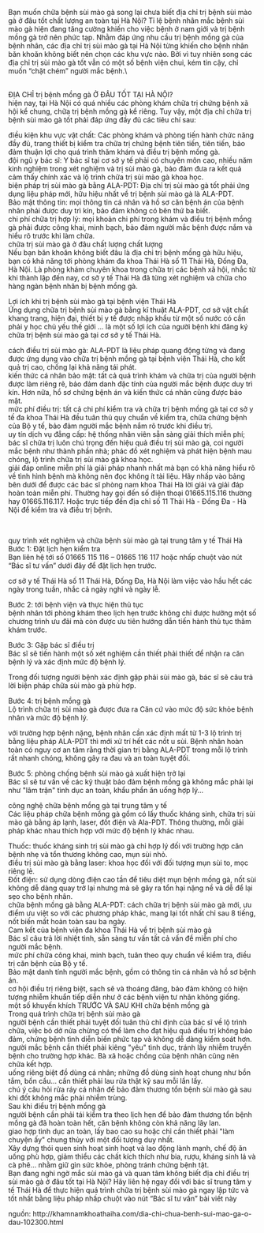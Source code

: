 <P>Bạn muốn chữa bệnh sùi mào gà song lại chưa biết địa chỉ trị bệnh sùi mào gà ở đâu tốt chất lượng an toàn tại Hà Nội? Tỉ lệ bệnh nhân mắc bệnh sùi mào gà hiện đang tăng cường khiến cho việc bệnh ở nam giới và trị bệnh mồng gà trở nên phức tạp. Nhằm đáp ứng nhu cầu trị bệnh mồng gà của bệnh nhân, các địa chỉ trị sùi mào gà tại Hà Nội từng khiến cho bệnh nhân băn khoăn không biết nên chọn các khu vực nào. Bởi vì tuy nhiên song các địa chỉ trị sùi mào gà tốt vẫn có một số bệnh viện chui, kém tin cậy, chỉ muốn &ldquo;chặt chém&rdquo; người mắc bệnh.\</p>

<p><br />
ĐỊA CHỈ trị bệnh mồng gà Ở ĐÂU TỐT TẠI HÀ NỘI?<br />
hiện nay, tại Hà Nội có quá nhiều các phòng khám chữa trị chứng bệnh xã hội kể chung, chữa trị bệnh mồng gà kể riêng. Tuy vậy, một địa chỉ chữa trị bệnh sùi mào gà tốt phải đáp ứng đầy đủ các tiêu chí sau:</p>

<p>điều kiện khu vực vật chất: Các phòng khám và phòng tiến hành chức năng đầy đủ, trang thiết bị kiểm tra chữa trị chứng bệnh tiên tiến, tiên tiến, bảo đảm thuận lợi cho quá trình thăm khám và điều trị bệnh mồng gà.<br />
đội ngũ y bác sĩ: Y bác sĩ tại cơ sở y tế phải có chuyên môn cao, nhiều năm kinh nghiệm trong xét nghiệm và trị sùi mào gà, bảo đảm đưa ra kết quả cảm thấy chính xác và lộ trình chữa trị sùi mào gà khoa học.<br />
biện pháp trị sùi mào gà bằng ALA-PDT: Địa chỉ trị sùi mào gà tốt phải ứng dụng liệu pháp mới, hữu hiệu nhất về trị bệnh sùi mào gà là ALA-PDT.<br />
Bảo mật thông tin: mọi thông tin cá nhân và hồ sơ căn bệnh án của bệnh nhân phải được duy trì kín, bảo đảm không có bên thứ ba biết.<br />
chi phí chữa trị hợp lý: mọi khoản chi phí trong khám và điều trị bệnh mồng gà phải được công khai, minh bạch, bảo đảm người mắc bệnh được nắm và hiểu rõ trước khi làm chữa.<br />
chữa trị sùi mào gà ở đâu chất lượng chất lượng<br />
Nếu bạn băn khoăn không biết đâu là địa chỉ trị bệnh mồng gà hữu hiệu, bạn có khả năng tới phòng khám đa khoa Thái Hà số 11 Thái Hà, Đống Đa, Hà Nội. Là phòng khám chuyên khoa trong chữa trị các bệnh xã hội, nhắc từ khi thành lập đến nay, cơ sở y tế Thái Hà đã từng xét nghiệm và chữa cho hàng ngàn bệnh nhân bị bệnh mồng gà.</p>

<p>Lợi ích khi trị bệnh sùi mào gà tại bệnh viện Thái Hà<br />
Ứng dụng chữa trị bệnh sùi mào gà bằng kĩ thuật ALA-PDT, cơ sở vật chất khang trang, hiện đại, thiết bị y tế được nhập khẩu từ một số nước có cần phải y học chủ yếu thế giới &hellip; là một số lợi ích của người bệnh khi đăng ký chữa trị bệnh sùi mào gà tại cơ sở y tế Thái Hà.</p>

<p>cách điều trị sùi mào gà: ALA-PDT là liệu pháp quang động từng và đang được ứng dụng vào chữa trị bệnh mồng gà tại bệnh viện Thái Hà, cho kết quả trị cao, chống lại khả năng tái phát.<br />
kiến thức cá nhân bảo mật: tất cả quá trình khám và chữa trị của người bệnh được làm riêng rẽ, bảo đảm danh đặc tính của người mắc bệnh được duy trì kín. Hơn nữa, hồ sơ chứng bệnh án và kiến thức cá nhân cũng được bảo mật.<br />
mức phí điều trị: tất cả chi phí kiểm tra và chữa trị bệnh mồng gà tại cơ sở y tế đa khoa Thái Hà đều tuân thủ quy chuẩn về kiểm tra, chữa chứng bệnh của Bộ y tế, bảo đảm người mắc bệnh nắm rõ trước khi điều trị.<br />
uy tín dịch vụ đẳng cấp: hệ thống nhân viên sẵn sàng giải thích miễn phí; bác sĩ chữa trị luôn chú trọng đến hiệu quả điều trị sùi mào gà, coi người mắc bệnh như thành phần nhà; phác đồ xét nghiệm và phát hiện bệnh mau chóng, lộ trình chữa trị sùi mào gà khoa học.<br />
giải đáp online miễn phí là giải pháp nhanh nhất mà bạn có khả năng hiểu rõ về tình hình bệnh mà không nên đọc không ít tài liệu. Hãy nhấp vào bảng bên dưới để được các bác sĩ phòng nam khoa Thái Hà lời giải và giải đáp hoàn toàn miễn phí. Thường hay gọi đến số điện thoại 01665.115.116 thường hay 01665.116.117. Hoặc trực tiếp đến địa chỉ số 11 Thái Hà - Đống Đa - Hà Nội để kiểm tra và điều trị bệnh.</p>

<p>&nbsp;</p>

<p>quy trình xét nghiệm và chữa bệnh sùi mào gà tại trung tâm y tế Thái Hà<br />
Bước 1: Đặt lịch hẹn kiểm tra<br />
Bạn liên hệ tới số 01665 115 116 &ndash; 01665 116 117 hoặc nhấp chuột vào nút &ldquo;Bác sĩ tư vấn&rdquo; dưới đây để đặt lịch hẹn trước.</p>

<p>cơ sở y tế Thái Hà số 11 Thái Hà, Đống Đa, Hà Nội làm việc vào hầu hết các ngày trong tuần, nhắc cả ngày nghỉ và ngày lễ.</p>

<p>Bước 2: tới bệnh viện và thực hiện thủ tục<br />
bệnh nhân tới phòng khám theo lịch hẹn trước không chỉ được hưởng một số chương trình ưu đãi mà còn được ưu tiên hướng dẫn tiến hành thủ tục thăm khám trước.</p>

<p>Bước 3: Gặp bác sĩ điều trị<br />
Bác sĩ sẽ tiến hành một số xét nghiệm cần thiết phải thiết để nhận ra căn bệnh lý và xác định mức độ bệnh lý.</p>

<p>Trong đối tượng người bệnh xác định gặp phải sùi mào gà, bác sĩ sẽ câu trả lời biện pháp chữa sùi mào gà phù hợp.</p>

<p>Bước 4: trị bệnh mồng gà<br />
Lộ trình chữa trị sùi mào gà được đưa ra Căn cứ vào mức độ sức khỏe bệnh nhân và mức độ bệnh lý.</p>

<p>với trường hợp bệnh nặng, bệnh nhân cần xác định mất từ 1-3 lộ trình trị bằng liệu pháp ALA-PDT thì mới xử trí hết các nốt u sùi. Bệnh nhân hoàn toàn có nguy cơ an tâm rằng thời gian trị bằng ALA-PDT trong mỗi lộ trình rất nhanh chóng, không gây ra đau và an toàn tuyệt đối.</p>

<p>Bước 5: phòng chống bệnh sùi mào gà xuất hiện trở lại<br />
Bác sĩ sẽ tư vấn về các kỹ thuật bảo đảm bệnh mồng gà không mắc phải lại như &quot;lâm trận&quot; tình dục an toàn, khẩu phần ăn uống hợp lý&hellip;</p>

<p>công nghệ chữa bệnh mồng gà tại trung tâm y tế<br />
Các liệu pháp chữa bệnh mồng gà gồm có lấy thuốc kháng sinh, chữa trị sùi mào gà bằng áp lạnh, laser, đốt điện và Ala-PDT. Thông thường, mỗi giải pháp khác nhau thích hợp với mức độ bệnh lý khác nhau.</p>

<p>Thuốc: thuốc kháng sinh trị sùi mào gà chỉ hợp lý đối với trường hợp căn bệnh nhẹ và tổn thương không cao, mụn sùi nhỏ.<br />
điều trị sùi mào gà bằng laser: khoa học đối với đối tượng mụn sùi to, mọc riêng lẻ.<br />
Đốt điện: sử dụng dòng điện cao tần để tiêu diệt mụn bệnh mồng gà, nốt sùi không dễ dàng quay trở lại nhưng mà sẽ gây ra tổn hại nặng nề và dễ để lại sẹo cho bệnh nhân.<br />
chữa bệnh mồng gà bằng ALA-PDT: cách chữa trị bệnh sùi mào gà mới, ưu điểm ưu việt so với các phương pháp khác, mang lại tốt nhất chỉ sau 8 tiếng, nốt biến mất hoàn toàn sau ba ngày.<br />
Cam kết của bệnh viện đa khoa Thái Hà về trị bệnh sùi mào gà<br />
Bác sĩ câu trả lời nhiệt tình, sẵn sàng tư vấn tất cả vấn đề miễn phí cho người mắc bệnh.<br />
mức phí chữa công khai, minh bạch, tuân theo quy chuẩn về kiểm tra, điều trị căn bệnh của Bộ y tế.<br />
Bảo mật danh tính người mắc bệnh, gồm có thông tin cá nhân và hồ sơ bệnh án.<br />
cơ hội điều trị riêng biệt, sạch sẽ và thoáng đãng, bảo đảm không có hiện tượng nhiễm khuẩn tiếp diễn như ở các bệnh viện tư nhân không giống.<br />
một số khuyến khích TRƯỚC VÀ SAU KHI chữa bệnh mồng gà<br />
Trong quá trình chữa trị bệnh sùi mào gà<br />
người bệnh cần thiết phải tuyệt đối tuân thủ chỉ định của bác sĩ về lộ trình chữa, việc bỏ dở nửa chừng có thể làm cho đạt hiệu quả điều trị không bảo đảm, chứng bệnh tình diễn biến phức tạp và không dễ dàng kiểm soát hơn.<br />
người mắc bệnh cần thiết phải kiêng &quot;yêu&quot; tình dục, tránh lây nhiễm truyền bệnh cho trường hợp khác. Bà xã hoặc chồng của bệnh nhân cũng nên chữa kết hợp.<br />
uống riêng biệt đồ dùng cá nhân; những đồ dùng sinh hoạt chung như bồn tắm, bồn cầu&hellip; cần thiết phải lau rửa thật kỹ sau mỗi lần lấy.<br />
chú ý câu hỏi rửa ráy cá nhân để bảo đảm thương tổn bệnh sùi mào gà sau khi đốt không mắc phải nhiễm trùng.<br />
Sau khi điều trị bệnh mồng gà<br />
người bệnh cần phải tái kiểm tra theo lịch hẹn để bảo đảm thương tổn bệnh mồng gà đã hoàn toàn hết, căn bệnh không còn khả năng lây lan.<br />
giao hợp tình dục an toàn, lấy bao cao su hoặc chỉ cần thiết phải &quot;làm chuyện ấy&quot; chung thủy với một đối tượng duy nhất.<br />
Xây dựng thói quen sinh hoạt sinh hoạt và lao động lành mạnh, chế độ ăn uống phù hợp, giảm thiểu các chất kích thích như bia, rượu, kháng sinh lá và cà phê&hellip; nhằm giữ gìn sức khỏe, phòng tránh chứng bệnh tật.<br />
Bạn đang nghi ngờ mắc sùi mào gà và quan tâm không biết địa chỉ điều trị sùi mào gà ở đâu tốt tại Hà Nội? Hãy liên hệ ngay đối với bác sĩ trung tâm y tế Thái Hà để thực hiện quá trình chữa trị bệnh sùi mào gà ngay lập tức và tốt nhất bằng liệu pháp nhấp chuột vào nút &ldquo;Bác sĩ tư vấn&rdquo; bài viết này</p>
nguồn: http://khamnamkhoathaiha.com/dia-chi-chua-benh-sui-mao-ga-o-dau-102300.html
